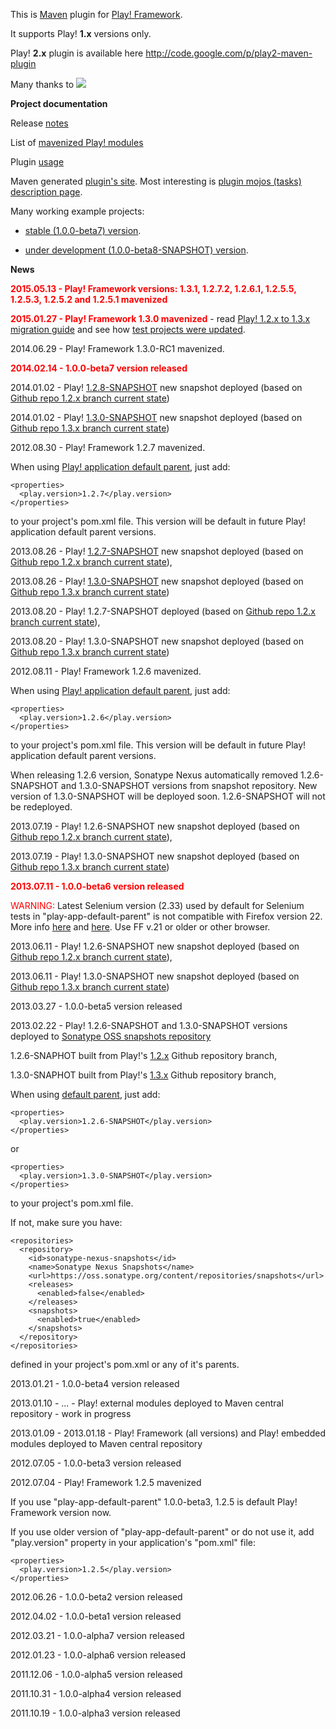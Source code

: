 This is [Maven](http://maven.apache.org) plugin for [Play! Framework](http://www.playframework.org).

It supports Play! **1.x** versions only.

Play! **2.x** plugin is available here http://code.google.com/p/play2-maven-plugin

Many thanks to <a href='http://www.ej-technologies.com/products/jprofiler/overview.html'><img src='http://maven-play-plugin.googlecode.com/svn/wiki/images/jprofiler.png' /></a>

**Project documentation**

Release [notes](ReleaseNotes.md)

List of [mavenized Play! modules](MavenizedModules.md)

Plugin [usage](Usage.md)

Maven generated [plugin's site](https://maven-play-plugin.googlecode.com/svn/mavensite/1.0.0-beta7/index.html). Most interesting is [plugin mojos (tasks) description page](https://maven-play-plugin.googlecode.com/svn/mavensite/1.0.0-beta7/play-maven-plugin/plugin-info.html).

Many working example projects:

- [stable (1.0.0-beta7) version](http://maven-play-plugin.googlecode.com/svn/tags/test-projects-1.0.0-beta7/).

- [under development (1.0.0-beta8-SNAPSHOT) version](http://maven-play-plugin.googlecode.com/svn/trunk/test-projects/).

**News**

<font color='red'><strong>2015.05.13 - Play! Framework versions: 1.3.1, 1.2.7.2, 1.2.6.1, 1.2.5.5, 1.2.5.3, 1.2.5.2 and 1.2.5.1 mavenized</strong></font>

<font color='red'><strong>2015.01.27 - Play! Framework 1.3.0 mavenized</strong></font> - read [Play! 1.2.x to 1.3.x migration guide](Play12to13Migration.md) and see how [test projects were updated](https://code.google.com/p/maven-play-plugin/source/detail?r=11861).

2014.06.29 - Play! Framework 1.3.0-RC1 mavenized.

<font color='red'><strong>2014.02.14 - 1.0.0-beta7 version released</strong></font>

2014.01.02 - Play! [1.2.8-SNAPSHOT](https://oss.sonatype.org/content/repositories/snapshots/com/google/code/maven-play-plugin/org/playframework/play/1.2.8-SNAPSHOT/) new snapshot deployed (based on [Github repo 1.2.x branch current state](https://github.com/playframework/play1/tree/f0661361347d61e1a07f9461434b3dac810a0d2b))

2014.01.02 - Play! [1.3.0-SNAPSHOT](https://oss.sonatype.org/content/repositories/snapshots/com/google/code/maven-play-plugin/org/playframework/play/1.3.0-SNAPSHOT/) new snapshot deployed (based on [Github repo 1.3.x branch current state](https://github.com/playframework/play1/tree/74fe7582bab56c6013ae97fa1d1329c2b01a840f))

2012.08.30 - Play! Framework 1.2.7 mavenized.

When using [Play! application default parent](http://repo2.maven.org/maven2/com/google/code/maven-play-plugin/play-app-default-parent/1.0.0-beta6/play-app-default-parent-1.0.0-beta6.pom), just add:

```
<properties>
  <play.version>1.2.7</play.version>
</properties>
```

to your project's pom.xml file. This version will be default in future Play! application default parent versions.

2013.08.26 - Play! [1.2.7-SNAPSHOT](https://oss.sonatype.org/content/repositories/snapshots/com/google/code/maven-play-plugin/org/playframework/play/1.2.7-SNAPSHOT/) new snapshot deployed (based on [Github repo 1.2.x branch current state](https://github.com/playframework/play1/tree/68aa95e96bed5bb519b595133dfc1474af04a21d)),

2013.08.26 - Play! [1.3.0-SNAPSHOT](https://oss.sonatype.org/content/repositories/snapshots/com/google/code/maven-play-plugin/org/playframework/play/1.3.0-SNAPSHOT/) new snapshot deployed (based on [Github repo 1.3.x branch current state](https://github.com/playframework/play1/tree/7d9e2dc6abebb8af026c72241bcc4f6ddd60408f))

2013.08.20 - Play! 1.2.7-SNAPSHOT deployed (based on [Github repo 1.2.x branch current state](https://github.com/playframework/play1/tree/9b5db0efe362596c5dccd553df25fe86e244840d)),

2013.08.20 - Play! 1.3.0-SNAPSHOT new snapshot deployed (based on [Github repo 1.3.x branch current state](https://github.com/playframework/play1/tree/ce69eaa143044f4fb4e17f1e28bbb1f71627f7e9))

2012.08.11 - Play! Framework 1.2.6 mavenized.

When using [Play! application default parent](http://repo2.maven.org/maven2/com/google/code/maven-play-plugin/play-app-default-parent/1.0.0-beta6/play-app-default-parent-1.0.0-beta6.pom), just add:

```
<properties>
  <play.version>1.2.6</play.version>
</properties>
```

to your project's pom.xml file. This version will be default in future Play! application default parent versions.

When releasing 1.2.6 version, Sonatype Nexus automatically removed 1.2.6-SNAPSHOT and 1.3.0-SNAPSHOT versions from snapshot repository. New version of 1.3.0-SNAPSHOT will be deployed soon. 1.2.6-SNAPSHOT will not be redeployed.

2013.07.19 - Play! 1.2.6-SNAPSHOT new snapshot deployed (based on [Github repo 1.2.x branch current state](https://github.com/playframework/play1/tree/2b2bdeebbbeba52a8e23950a0adb712444aa6a8d)),

2013.07.19 - Play! 1.3.0-SNAPSHOT new snapshot deployed (based on [Github repo 1.3.x branch current state](https://github.com/playframework/play1/tree/0ef76646b31982f1bce3a5e0206723ed99cddc8f))

<font color='red'><strong>2013.07.11 - 1.0.0-beta6 version released</strong></font>

<font color='red'>WARNING:</font> Latest Selenium version (2.33) used by default for Selenium tests in "play-app-default-parent" is not compatible with Firefox version 22. More info [here](http://code.google.com/p/selenium/issues/detail?id=5554) and [here](https://groups.google.com/forum/#!topic/selenium-users/IDYUvv3hKJI). Use FF v.21 or older or other browser.

2013.06.11 - Play! 1.2.6-SNAPSHOT new snapshot deployed (based on [Github repo 1.2.x branch current state](https://github.com/playframework/play/tree/01024939eaabfb95ca8e5e0c63272911d324fe89)),

2013.06.11 - Play! 1.3.0-SNAPSHOT new snapshot deployed (based on [Github repo 1.3.x branch current state](https://github.com/playframework/play/tree/0b9d70a7b1b556a9899fc35eee92dbc6a91632d9))

2013.03.27 - 1.0.0-beta5 version released

2013.02.22 - Play! 1.2.6-SNAPSHOT and 1.3.0-SNAPSHOT versions deployed to [Sonatype OSS snapshots repository](https://oss.sonatype.org/content/repositories/snapshots)

1.2.6-SNAPHOT built from Play!'s [1.2.x](https://github.com/playframework/play/tree/1.2.x) Github repository branch,

1.3.0-SNAPHOT built from Play!'s [1.3.x](https://github.com/playframework/play/tree/1.3.x) Github repository branch,

When using [default parent](http://repo2.maven.org/maven2/com/google/code/maven-play-plugin/play-app-default-parent/1.0.0-beta4/play-app-default-parent-1.0.0-beta4.pom), just add:

```
<properties>
  <play.version>1.2.6-SNAPSHOT</play.version>
</properties>
```

or

```
<properties>
  <play.version>1.3.0-SNAPSHOT</play.version>
</properties>
```

to your project's pom.xml file.

If not, make sure you have:

```
<repositories>
  <repository>
    <id>sonatype-nexus-snapshots</id>
    <name>Sonatype Nexus Snapshots</name>
    <url>https://oss.sonatype.org/content/repositories/snapshots</url>
    <releases>
      <enabled>false</enabled>
    </releases>
    <snapshots>
      <enabled>true</enabled>
    </snapshots>
  </repository>
</repositories>
```

defined in your project's pom.xml or any of it's parents.


2013.01.21 - 1.0.0-beta4 version released

2013.01.10 - ... - Play! external modules deployed to Maven central repository - work in progress

2013.01.09 - 2013.01.18 - Play! Framework (all versions) and Play! embedded modules deployed to Maven central repository

2012.07.05 - 1.0.0-beta3 version released

2012.07.04 - Play! Framework 1.2.5 mavenized

If you use "play-app-default-parent" 1.0.0-beta3, 1.2.5 is default Play! Framework version now.

If you use older version of "play-app-default-parent" or do not use it, add "play.version" property in your application's "pom.xml" file:

```
<properties>
  <play.version>1.2.5</play.version>
</properties>
```

2012.06.26 - 1.0.0-beta2 version released

2012.04.02 - 1.0.0-beta1 version released

2012.03.21 - 1.0.0-alpha7 version released

2012.01.23 - 1.0.0-alpha6 version released

2011.12.06 - 1.0.0-alpha5 version released

2011.10.31 - 1.0.0-alpha4 version released

2011.10.19 - 1.0.0-alpha3 version released